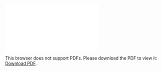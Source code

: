 <object data="christ-in-song/CIS1908pdfs/644.pdf" type="application/pdf" width="100%" height="1024px">
    <embed src="christ-in-song/CIS1908pdfs/644.pdf">
        <p>This browser does not support PDFs. Please download the PDF to view it: <a href="christ-in-song/CIS1908pdfs/644.pdf">Download PDF</a>.</p>
    </embed>
</object>

